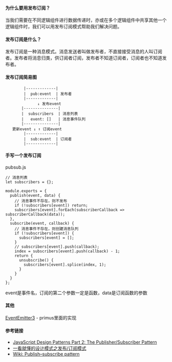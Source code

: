 #### 为什么要用发布订阅？  
当我们需要在不同逻辑组件进行数据传递时，亦或在多个逻辑组件中共享其他一个逻辑组件时，我们可以用发布订阅模式帮助我们解决问题。

#### 发布订阅是什么？  
发布订阅是一种消息模式。消息发送者叫做发布者，不直接接受消息的人叫订阅者。发布者将消息归类，供订阅者订阅，发布者不知道订阅者，订阅者也不知道发布者。

#### 发布订阅简易图

```
        |-------------|
        |  pub:event  | 发布者
        |-------------|
              ↓ 发布event
       |---------------|
       |  subscribers  | 消息列表
       |   event: []   | 消息事件队列
       |---------------|  
   更新event ↓ ↑ 订阅event    
        |-------------|
        |  sub:event  | 订阅者
        |-------------|
```

#### 手写一个发布订阅  
pubsub.js

```
// 消息列表
let subscribers = {};

module.exports = {
  publish(event, data) {
    // 消息事件不存在，则不发布
    if (!subscribers[event]) return;
    subscribers[event].forEach(subscriberCallback => subscriberCallback(data));
  },
  subscribe(event, callback) {
    // 消息事件不存在，则创建消息队列
    if (!subscribers[event]) {
      subscribers[event] = [];
    }
    // subscribers[event].push(callback);
    index = subscribers[event].push(callback) - 1;
    return {
      unsubscribe() {
        subscribers[event].splice(index, 1);
      }
    }
  }
};
```
event是事件名，订阅的第二个参数一定是函数，data是订阅函数的参数

#### 其他
[EventEmitter3](https://github.com/primus/eventemitter3) - primus里面的实现

#### 参考链接
- [JavaScript Design Patterns Part 2: The Publisher/Subscriber Pattern](https://medium.com/@thebabscraig/javascript-design-patterns-part-2-the-publisher-subscriber-pattern-8fe07e157213)
- [一看就懂的设计模式之发布/订阅模式](https://github.com/shaodahong/dahong/issues/6)
- [Wiki: Publish–subscribe pattern](https://en.wikipedia.org/wiki/Publish%E2%80%93subscribe_pattern)